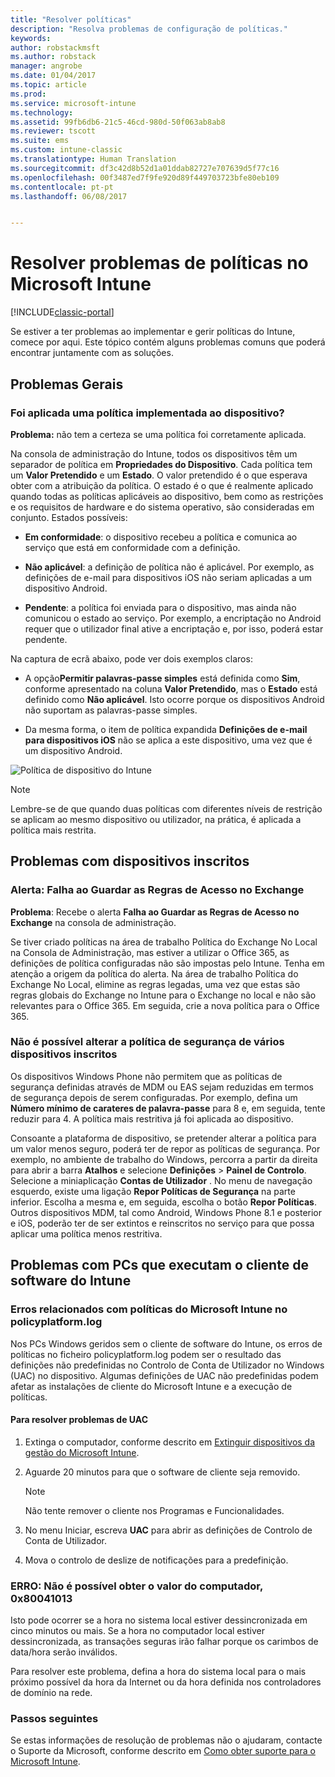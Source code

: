 ```yaml
---
title: "Resolver políticas"
description: "Resolva problemas de configuração de políticas."
keywords: 
author: robstackmsft
ms.author: robstack
manager: angrobe
ms.date: 01/04/2017
ms.topic: article
ms.prod: 
ms.service: microsoft-intune
ms.technology: 
ms.assetid: 99fb6db6-21c5-46cd-980d-50f063ab8ab8
ms.reviewer: tscott
ms.suite: ems
ms.custom: intune-classic
ms.translationtype: Human Translation
ms.sourcegitcommit: df3c42d8b52d1a01ddab82727e707639d5f77c16
ms.openlocfilehash: 00f3487ed7f9fe920d89f449703723bfe80eb109
ms.contentlocale: pt-pt
ms.lasthandoff: 06/08/2017


---
```


# <a name="troubleshoot-policies-in-microsoft-intune"></a>Resolver problemas de políticas no Microsoft Intune

[!INCLUDE[classic-portal](../includes/classic-portal.md)]

Se estiver a ter problemas ao implementar e gerir políticas do Intune, comece por aqui. Este tópico contém alguns problemas comuns que poderá encontrar juntamente com as soluções.

## <a name="general-issues"></a>Problemas Gerais

### <a name="was-a-deployed-policy-applied-to-the-device"></a>Foi aplicada uma política implementada ao dispositivo?
**Problema:** não tem a certeza se uma política foi corretamente aplicada.

Na consola de administração do Intune, todos os dispositivos têm um separador de política em **Propriedades do Dispositivo**. Cada política tem um **Valor Pretendido** e um **Estado**. O valor pretendido é o que esperava obter com a atribuição da política. O estado é o que é realmente aplicado quando todas as políticas aplicáveis ao dispositivo, bem como as restrições e os requisitos de hardware e do sistema operativo, são consideradas em conjunto. Estados possíveis:

-   **Em conformidade**: o dispositivo recebeu a política e comunica ao serviço que está em conformidade com a definição.

-   **Não aplicável**: a definição de política não é aplicável. Por exemplo, as definições de e-mail para dispositivos iOS não seriam aplicadas a um dispositivo Android.

-   **Pendente**: a política foi enviada para o dispositivo, mas ainda não comunicou o estado ao serviço. Por exemplo, a encriptação no Android requer que o utilizador final ative a encriptação e, por isso, poderá estar pendente.

Na captura de ecrã abaixo, pode ver dois exemplos claros:

-   A opção**Permitir palavras-passe simples** está definida como **Sim**, conforme apresentado na coluna **Valor Pretendido**, mas o **Estado** está definido como **Não aplicável**. Isto ocorre porque os dispositivos Android não suportam as palavras-passe simples.

-   Da mesma forma, o item de política expandida **Definições de e-mail para dispositivos iOS** não se aplica a este dispositivo, uma vez que é um dispositivo Android.

![Política de dispositivo do Intune](../media/Intune-Device-Policy-v.2.jpg)

> [!NOTE]
> Lembre-se de que quando duas políticas com diferentes níveis de restrição se aplicam ao mesmo dispositivo ou utilizador, na prática, é aplicada a política mais restrita.


## <a name="issues-with-enrolled-devices"></a>Problemas com dispositivos inscritos

### <a name="alert-saving-of-access-rules-to-exchange-has-failed"></a>Alerta: Falha ao Guardar as Regras de Acesso no Exchange
**Problema**: Recebe o alerta **Falha ao Guardar as Regras de Acesso no Exchange**  na consola de administração.

Se tiver criado políticas na área de trabalho Política do Exchange No Local na Consola de Administração, mas estiver a utilizar o Office 365, as definições de política configuradas não são impostas pelo Intune. Tenha em atenção a origem da política do alerta.  Na área de trabalho Política do Exchange No Local, elimine as regras legadas, uma vez que estas são regras globais do Exchange no Intune para o Exchange no local e não são relevantes para o Office 365. Em seguida, crie a nova política para o Office 365.

### <a name="cannot-change-security-policy-for-various-enrolled-devices"></a>Não é possível alterar a política de segurança de vários dispositivos inscritos
Os dispositivos Windows Phone não permitem que as políticas de segurança definidas através de MDM ou EAS sejam reduzidas em termos de segurança depois de serem configuradas. Por exemplo, defina um **Número mínimo de carateres de palavra-passe** para 8 e, em seguida, tente reduzir para 4. A política mais restritiva já foi aplicada ao dispositivo.

Consoante a plataforma de dispositivo, se pretender alterar a política para um valor menos seguro, poderá ter de repor as políticas de segurança.
Por exemplo, no ambiente de trabalho do Windows, percorra a partir da direita para abrir a barra **Atalhos** e selecione **Definições** &gt; **Painel de Controlo**.  Selecione a miniaplicação **Contas de Utilizador** .
No menu de navegação esquerdo, existe uma ligação **Repor Políticas de Segurança** na parte inferior. Escolha a mesma e, em seguida, escolha o botão **Repor Políticas**.
Outros dispositivos MDM, tal como Android, Windows Phone 8.1 e posterior e iOS, poderão ter de ser extintos e reinscritos no serviço para que possa aplicar uma política menos restritiva.

## <a name="issues-with-pcs-that-run-the-intune-software-client"></a>Problemas com PCs que executam o cliente de software do Intune

### <a name="microsoft-intune-policy-related-errors-in-policyplatformlog"></a>Erros relacionados com políticas do Microsoft Intune no policyplatform.log
Nos PCs Windows geridos sem o cliente de software do Intune, os erros de políticas no ficheiro policyplatform.log podem ser o resultado das definições não predefinidas no Controlo de Conta de Utilizador no Windows (UAC) no dispositivo. Algumas definições de UAC não predefinidas podem afetar as instalações de cliente do Microsoft Intune e a execução de políticas.

#### <a name="to-resolve-uac-issues"></a>Para resolver problemas de UAC

1.  Extinga o computador, conforme descrito em [Extinguir dispositivos da gestão do Microsoft Intune](/intune-classic/deploy-use/retire-devices-from-microsoft-intune-management).

2.  Aguarde 20 minutos para que o software de cliente seja removido.

    > [!NOTE]
    > Não tente remover o cliente nos Programas e Funcionalidades.

3.  No menu Iniciar, escreva **UAC** para abrir as definições de Controlo de Conta de Utilizador.

4.  Mova o controlo de deslize de notificações para a predefinição.

### <a name="error-cannot-obtain-the-value-from-the-computer-0x80041013"></a>ERRO: Não é possível obter o valor do computador, 0x80041013
Isto pode ocorrer se a hora no sistema local estiver dessincronizada em cinco minutos ou mais. Se a hora no computador local estiver dessincronizada, as transações seguras irão falhar porque os carimbos de data/hora serão inválidos.

Para resolver este problema, defina a hora do sistema local para o mais próximo possível da hora da Internet ou da hora definida nos controladores de domínio na rede.








### <a name="next-steps"></a>Passos seguintes
Se estas informações de resolução de problemas não o ajudaram, contacte o Suporte da Microsoft, conforme descrito em [Como obter suporte para o Microsoft Intune](how-to-get-support-for-microsoft-intune.md).

